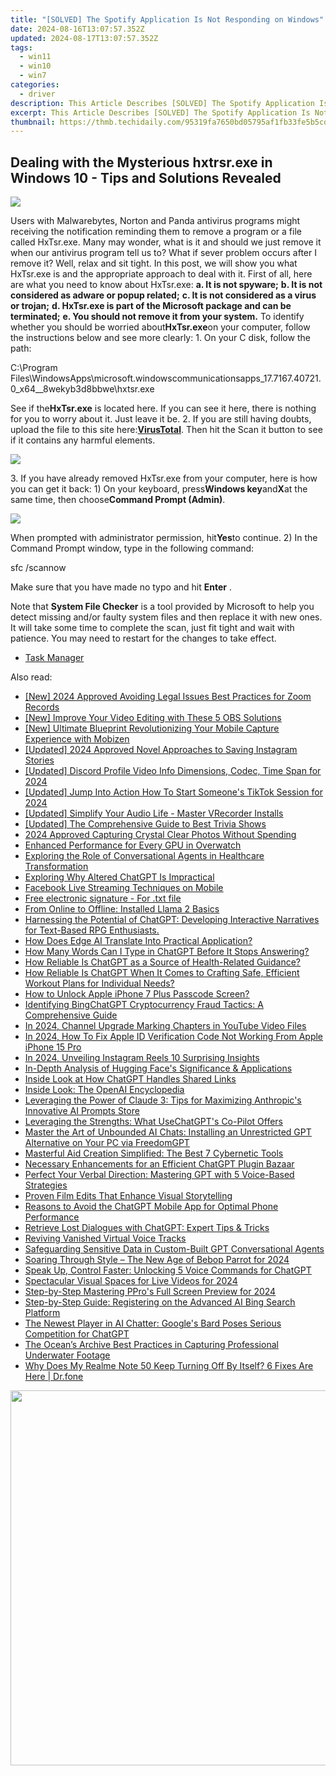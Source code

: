 ```yaml
---
title: "[SOLVED] The Spotify Application Is Not Responding on Windows"
date: 2024-08-16T13:07:57.352Z
updated: 2024-08-17T13:07:57.352Z
tags:
  - win11
  - win10
  - win7
categories:
  - driver
description: This Article Describes [SOLVED] The Spotify Application Is Not Responding on Windows
excerpt: This Article Describes [SOLVED] The Spotify Application Is Not Responding on Windows
thumbnail: https://thmb.techidaily.com/95319fa7650bd05795af1fb33fe5b5cd95af24d0dada7d401d99297b6e29ccbd.jpg
---
```


## Dealing with the Mysterious hxtrsr.exe in Windows 10 - Tips and Solutions Revealed

![](https://images.drivereasy.com/wp-content/uploads/2017/06/img_594c93a245495.jpg)

Users with Malwarebytes, Norton and Panda antivirus programs might receiving the notification reminding them to remove a program or a file called HxTsr.exe. Many may wonder, what is it and should we just remove it when our antivirus program tell us to? What if sever problem occurs after I remove it? Well, relax and sit tight. In this post, we will show you what HxTsr.exe is and the appropriate approach to deal with it. First of all, here are what you need to know about HxTsr.exe: **a. It is not spyware;** **b. It is not considered as adware or popup related;** **c. It is not considered as a virus or trojan;**   **d. HxTsr.exe is part of the Microsoft package and can be terminated;** **e. You should not remove it from your system.** To identify whether you should be worried about**HxTsr.exe**on your computer, follow the instructions below and see more clearly: 1\. On your C disk, follow the path:

C:\Program Files\WindowsApps\microsoft.windowscommunicationsapps_17.7167.40721.0_x64__8wekyb3d8bbwe\hxtsr.exe

 See if the**HxTsr.exe** is located here. If you can see it here, there is nothing for you to worry about it. Just leave it be. 2\. If you are still having doubts, upload the file to this site here:[**VirusTotal**](https://www.virustotal.com/). Then hit the Scan it button to see if it contains any harmful elements.

![](https://images.drivereasy.com/wp-content/uploads/2017/06/img_594c99f6849c0.png)

3\. If you have already removed HxTsr.exe from your computer, here is how you can get it back: 1) On your keyboard, press**Windows key**and**X**at the same time, then choose**Command Prompt (Admin)**.

![](https://images.drivereasy.com/wp-content/uploads/2017/06/img_594c9ad4aa3e0.png)

When prompted with administrator permission, hit**Yes**to continue. 2) In the Command Prompt window, type in the following command:

sfc /scannow

Make sure that you have made no typo and hit **Enter** .

 Note that **System File Checker**  is a tool provided by Microsoft to help you detect missing and/or faulty system files and then replace it with new ones. It will take some time to complete the scan, just fit tight and wait with patience. You may need to restart for the changes to take effect.

* [Task Manager](https://tools.techidaily.com/drivereasy/download/)

<ins class="adsbygoogle"
     style="display:block"
     data-ad-format="autorelaxed"
     data-ad-client="ca-pub-7571918770474297"
     data-ad-slot="1223367746"></ins>



<ins class="adsbygoogle"
     style="display:block"
     data-ad-client="ca-pub-7571918770474297"
     data-ad-slot="8358498916"
     data-ad-format="auto"
     data-full-width-responsive="true"></ins>

<span class="atpl-alsoreadstyle">Also read:</span>
<div><ul>
<li><a href="https://screen-capture.techidaily.com/new-2024-approved-avoiding-legal-issues-best-practices-for-zoom-records/"><u>[New] 2024 Approved  Avoiding Legal Issues  Best Practices for Zoom Records</u></a></li>
<li><a href="https://digital-screen-recording.techidaily.com/new-improve-your-video-editing-with-these-5-obs-solutions/"><u>[New] Improve Your Video Editing with These 5 OBS Solutions</u></a></li>
<li><a href="https://screen-activity-recording.techidaily.com/new-ultimate-blueprint-revolutionizing-your-mobile-capture-experience-with-mobizen/"><u>[New] Ultimate Blueprint  Revolutionizing Your Mobile Capture Experience with Mobizen</u></a></li>
<li><a href="https://instagram-video-recordings.techidaily.com/updated-2024-approved-novel-approaches-to-saving-instagram-stories/"><u>[Updated] 2024 Approved  Novel Approaches to Saving Instagram Stories</u></a></li>
<li><a href="https://facebook-videos.techidaily.com/updated-discord-profile-video-info-dimensions-codec-time-span-for-2024/"><u>[Updated] Discord Profile Video Info  Dimensions, Codec, Time Span for 2024</u></a></li>
<li><a href="https://tiktok-videos.techidaily.com/updated-jump-into-action-how-to-start-someones-tiktok-session-for-2024/"><u>[Updated] Jump Into Action  How To Start Someone's TikTok Session for 2024</u></a></li>
<li><a href="https://screen-mirroring-recording.techidaily.com/updated-simplify-your-audio-life-master-vrecorder-installs/"><u>[Updated] Simplify Your Audio Life - Master VRecorder Installs</u></a></li>
<li><a href="https://vp-tips.techidaily.com/updated-the-comprehensive-guide-to-best-trivia-shows/"><u>[Updated] The Comprehensive Guide to Best Trivia Shows</u></a></li>
<li><a href="https://extra-lessons.techidaily.com/2024-approved-capturing-crystal-clear-photos-without-spending/"><u>2024 Approved  Capturing Crystal Clear Photos Without Spending</u></a></li>
<li><a href="https://graphic-issues.techidaily.com/enhanced-performance-for-every-gpu-in-overwatch/"><u>Enhanced Performance for Every GPU in Overwatch</u></a></li>
<li><a href="https://tech-revival.techidaily.com/exploring-the-role-of-conversational-agents-in-healthcare-transformation/"><u>Exploring the Role of Conversational Agents in Healthcare Transformation</u></a></li>
<li><a href="https://tech-revival.techidaily.com/exploring-why-altered-chatgpt-is-impractical/"><u>Exploring Why Altered ChatGPT Is Impractical</u></a></li>
<li><a href="https://facebook-video-content.techidaily.com/facebook-live-streaming-techniques-on-mobile/"><u>Facebook Live Streaming Techniques on Mobile</u></a></li>
<li><a href="https://phone-solutions.techidaily.com/free-electronic-signature-for-txt-file-by-ldigisigner-sign-a-word-sign-a-word/"><u>Free electronic signature - For .txt file</u></a></li>
<li><a href="https://tech-revival.techidaily.com/from-online-to-offline-installed-llama-2-basics/"><u>From Online to Offline: Installed Llama 2 Basics</u></a></li>
<li><a href="https://tech-revival.techidaily.com/harnessing-the-potential-of-chatgpt-developing-interactive-narratives-for-text-based-rpg-enthusiasts/"><u>Harnessing the Potential of ChatGPT: Developing Interactive Narratives for Text-Based RPG Enthusiasts.</u></a></li>
<li><a href="https://tech-revival.techidaily.com/how-does-edge-ai-translate-into-practical-application/"><u>How Does Edge AI Translate Into Practical Application?</u></a></li>
<li><a href="https://tech-revival.techidaily.com/how-many-words-can-i-type-in-chatgpt-before-it-stops-answering/"><u>How Many Words Can I Type in ChatGPT Before It Stops Answering?</u></a></li>
<li><a href="https://tech-revival.techidaily.com/how-reliable-is-chatgpt-as-a-source-of-health-related-guidance/"><u>How Reliable Is ChatGPT as a Source of Health-Related Guidance?</u></a></li>
<li><a href="https://tech-revival.techidaily.com/how-reliable-is-chatgpt-when-it-comes-to-crafting-safe-efficient-workout-plans-for-individual-needs/"><u>How Reliable Is ChatGPT When It Comes to Crafting Safe, Efficient Workout Plans for Individual Needs?</u></a></li>
<li><a href="https://ios-unlock.techidaily.com/how-to-unlock-apple-iphone-7-plus-passcode-screen-by-drfone-ios/"><u>How to Unlock Apple iPhone 7 Plus Passcode Screen?</u></a></li>
<li><a href="https://tech-revival.techidaily.com/identifying-bingchatgpt-cryptocurrency-fraud-tactics-a-comprehensive-guide/"><u>Identifying BingChatGPT Cryptocurrency Fraud Tactics: A Comprehensive Guide</u></a></li>
<li><a href="https://extra-resources.techidaily.com/in-2024-channel-upgrade-marking-chapters-in-youtube-video-files/"><u>In 2024, Channel Upgrade  Marking Chapters in YouTube Video Files</u></a></li>
<li><a href="https://apple-account.techidaily.com/in-2024-how-to-fix-apple-id-verification-code-not-working-from-apple-iphone-15-pro-by-drfone-ios/"><u>In 2024, How To Fix Apple ID Verification Code Not Working From Apple iPhone 15 Pro</u></a></li>
<li><a href="https://instagram-video-files.techidaily.com/in-2024-unveiling-instagram-reels-10-surprising-insights/"><u>In 2024, Unveiling Instagram Reels  10 Surprising Insights</u></a></li>
<li><a href="https://tech-revival.techidaily.com/in-depth-analysis-of-hugging-faces-significance-and-applications/"><u>In-Depth Analysis of Hugging Face's Significance & Applications</u></a></li>
<li><a href="https://tech-revival.techidaily.com/inside-look-at-how-chatgpt-handles-shared-links/"><u>Inside Look at How ChatGPT Handles Shared Links</u></a></li>
<li><a href="https://tech-revival.techidaily.com/inside-look-the-openai-encyclopedia/"><u>Inside Look: The OpenAI Encyclopedia</u></a></li>
<li><a href="https://tech-revival.techidaily.com/leveraging-the-power-of-claude-3-tips-for-maximizing-anthropics-innovative-ai-prompts-store/"><u>Leveraging the Power of Claude 3: Tips for Maximizing Anthropic's Innovative AI Prompts Store</u></a></li>
<li><a href="https://tech-revival.techidaily.com/leveraging-the-strengths-what-usechatgpts-co-pilot-offers/"><u>Leveraging the Strengths: What UseChatGPT's Co-Pilot Offers</u></a></li>
<li><a href="https://tech-revival.techidaily.com/master-the-art-of-unbounded-ai-chats-installing-an-unrestricted-gpt-alternative-on-your-pc-via-freedomgpt/"><u>Master the Art of Unbounded AI Chats: Installing an Unrestricted GPT Alternative on Your PC via FreedomGPT</u></a></li>
<li><a href="https://tech-revival.techidaily.com/masterful-aid-creation-simplified-the-best-7-cybernetic-tools/"><u>Masterful Aid Creation Simplified: The Best 7 Cybernetic Tools</u></a></li>
<li><a href="https://tech-revival.techidaily.com/necessary-enhancements-for-an-efficient-chatgpt-plugin-bazaar/"><u>Necessary Enhancements for an Efficient ChatGPT Plugin Bazaar</u></a></li>
<li><a href="https://tech-revival.techidaily.com/perfect-your-verbal-direction-mastering-gpt-with-5-voice-based-strategies/"><u>Perfect Your Verbal Direction: Mastering GPT with 5 Voice-Based Strategies</u></a></li>
<li><a href="https://extra-resources.techidaily.com/proven-film-edits-that-enhance-visual-storytelling/"><u>Proven Film Edits That Enhance Visual Storytelling</u></a></li>
<li><a href="https://tech-revival.techidaily.com/reasons-to-avoid-the-chatgpt-mobile-app-for-optimal-phone-performance/"><u>Reasons to Avoid the ChatGPT Mobile App for Optimal Phone Performance</u></a></li>
<li><a href="https://tech-revival.techidaily.com/retrieve-lost-dialogues-with-chatgpt-expert-tips-and-tricks/"><u>Retrieve Lost Dialogues with ChatGPT: Expert Tips & Tricks</u></a></li>
<li><a href="https://tech-revival.techidaily.com/reviving-vanished-virtual-voice-tracks/"><u>Reviving Vanished Virtual Voice Tracks</u></a></li>
<li><a href="https://tech-revival.techidaily.com/safeguarding-sensitive-data-in-custom-built-gpt-conversational-agents/"><u>Safeguarding Sensitive Data in Custom-Built GPT Conversational Agents</u></a></li>
<li><a href="https://fox-info.techidaily.com/soaring-through-style-the-new-age-of-bebop-parrot-for-2024/"><u>Soaring Through Style – The New Age of Bebop Parrot for 2024</u></a></li>
<li><a href="https://tech-revival.techidaily.com/speak-up-control-faster-unlocking-5-voice-commands-for-chatgpt/"><u>Speak Up, Control Faster: Unlocking 5 Voice Commands for ChatGPT</u></a></li>
<li><a href="https://article-helps.techidaily.com/spectacular-visual-spaces-for-live-videos-for-2024/"><u>Spectacular Visual Spaces for Live Videos for 2024</u></a></li>
<li><a href="https://extra-guidance.techidaily.com/step-by-step-mastering-ppros-full-screen-preview-for-2024/"><u>Step-by-Step  Mastering PPro's Full Screen Preview for 2024</u></a></li>
<li><a href="https://tech-revival.techidaily.com/step-by-step-guide-registering-on-the-advanced-ai-bing-search-platform/"><u>Step-by-Step Guide: Registering on the Advanced AI Bing Search Platform</u></a></li>
<li><a href="https://tech-hub.techidaily.com/the-newest-player-in-ai-chatter-googles-bard-poses-serious-competition-for-chatgpt/"><u>The Newest Player in AI Chatter: Google's Bard Poses Serious Competition for ChatGPT</u></a></li>
<li><a href="https://extra-tips.techidaily.com/the-oceans-archive-best-practices-in-capturing-professional-underwater-footage/"><u>The Ocean’s Archive  Best Practices in Capturing Professional Underwater Footage</u></a></li>
<li><a href="https://howto.techidaily.com/why-does-my-realme-note-50-keep-turning-off-by-itself-6-fixes-are-here-drfone-by-drfone-fix-android-problems-fix-android-problems/"><u>Why Does My Realme Note 50 Keep Turning Off By Itself? 6 Fixes Are Here | Dr.fone</u></a></li>
</ul></div>

<!-- affiliate ads begin -->
<a href="https://appsumo.8odi.net/c/5597632/2068407/7443" target="_top" id="2068407"><img src="//a.impactradius-go.com/display-ad/7443-2068407" border="0" alt="" width="1200" height="600"/></a><img height="0" width="0" src="https://appsumo.8odi.net/i/5597632/2068407/7443" style="position:absolute;visibility:hidden;" border="0" />
<!-- affiliate ads end -->